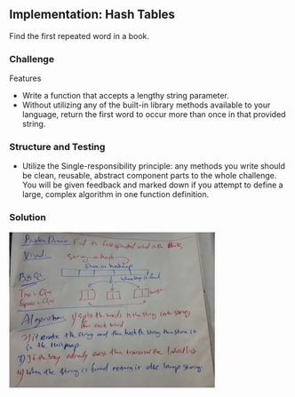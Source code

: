 ## Implementation: Hash Tables
Find the first repeated word in a book.

### Challenge
Features

* Write a function that accepts a lengthy string parameter.
* Without utilizing any of the built-in library methods available to your language, return the first word to occur more than once in that provided string.

### Structure and Testing

* Utilize the Single-responsibility principle: any methods you write should be clean, reusable, abstract component parts to the whole challenge. You will be given feedback and marked down if you attempt to define a large, complex algorithm in one function definition.

### Solution

![](ccodeChall31.jpg)